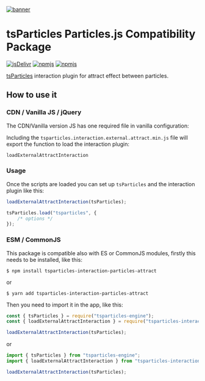 [![banner](https://particles.js.org/images/banner2.png)](https://particles.js.org)

# tsParticles Particles.js Compatibility Package

[![jsDelivr](https://data.jsdelivr.com/v1/package/npm/tsparticles-interaction-particles-attract/badge)](https://www.jsdelivr.com/package/npm/tsparticles-interaction-particles-attract) [![npmjs](https://badge.fury.io/js/tsparticles-interaction-particles-attract.svg)](https://www.npmjs.com/package/tsparticles-interaction-particles-attract) [![npmjs](https://img.shields.io/npm/dt/tsparticles-interaction-particles-attract)](https://www.npmjs.com/package/tsparticles-interaction-particles-attract)

[tsParticles](https://github.com/matteobruni/tsparticles) interaction plugin for attract effect between particles.

## How to use it

### CDN / Vanilla JS / jQuery

The CDN/Vanilla version JS has one required file in vanilla configuration:

Including the `tsparticles.interaction.external.attract.min.js` file will export the function to load the interaction
plugin:

```javascript
loadExternalAttractInteraction
```

### Usage

Once the scripts are loaded you can set up `tsParticles` and the interaction plugin like this:

```javascript
loadExternalAttractInteraction(tsParticles);

tsParticles.load("tsparticles", {
    /* options */
});
```

### ESM / CommonJS

This package is compatible also with ES or CommonJS modules, firstly this needs to be installed, like this:

```shell
$ npm install tsparticles-interaction-particles-attract
```

or

```shell
$ yarn add tsparticles-interaction-particles-attract
```

Then you need to import it in the app, like this:

```javascript
const { tsParticles } = require("tsparticles-engine");
const { loadExternalAttractInteraction } = require("tsparticles-interaction-particles-attract");

loadExternalAttractInteraction(tsParticles);
```

or

```javascript
import { tsParticles } from "tsparticles-engine";
import { loadExternalAttractInteraction } from "tsparticles-interaction-particles-attract";

loadExternalAttractInteraction(tsParticles);
```
